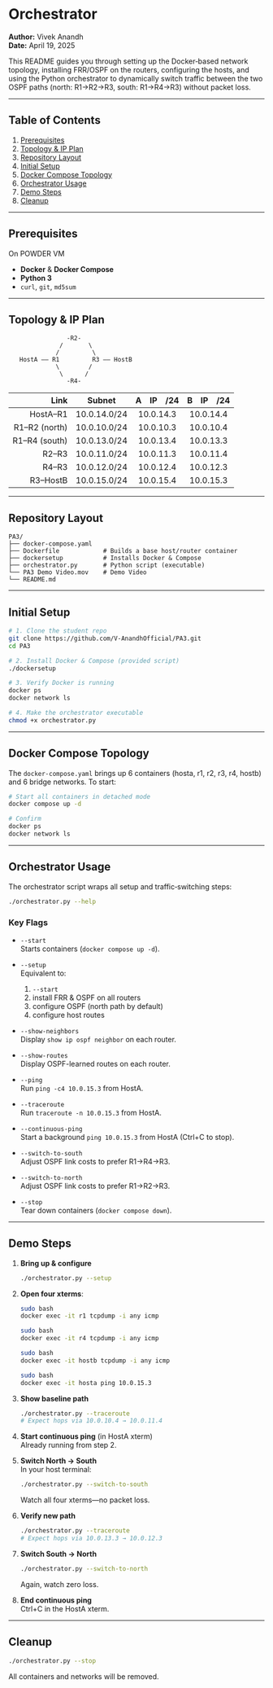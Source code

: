 # Orchestrator 
**Author:** Vivek Anandh  
**Date:** April 19, 2025

This README guides you through setting up the Docker‑based network topology, installing FRR/OSPF on the routers, configuring the hosts, and using the Python orchestrator to dynamically switch traffic between the two OSPF paths (north: R1→R2→R3, south: R1→R4→R3) without packet loss.

---
## Table of Contents

1. [Prerequisites](#prerequisites)  
2. [Topology & IP Plan](#topology--ip-plan)  
3. [Repository Layout](#repository-layout)  
4. [Initial Setup](#initial-setup)  
5. [Docker Compose Topology](#docker-compose-topology)  
6. [Orchestrator Usage](#orchestrator-usage)  
7. [Demo Steps](#demo-steps)  
8. [Cleanup](#cleanup)  

---

## Prerequisites

On POWDER VM 

- **Docker** & **Docker Compose** 
- **Python 3** 
- `curl`, `git`, `md5sum`  

---

## Topology & IP Plan
```
                -R2-
              /       \
             /         \
   HostA —— R1         R3 —— HostB
             \        /
              \      /
                -R4-
```

| Link          | Subnet          | A IP /24   | B IP /24   |
|--------------:|:---------------:|:----------:|:----------:|
| HostA–R1      | 10.0.14.0/24    | 10.0.14.3  | 10.0.14.4  |
| R1–R2 (north) | 10.0.10.0/24    | 10.0.10.3  | 10.0.10.4  |
| R1–R4 (south) | 10.0.13.0/24    | 10.0.13.4  | 10.0.13.3  |
| R2–R3         | 10.0.11.0/24    | 10.0.11.3  | 10.0.11.4  |
| R4–R3         | 10.0.12.0/24    | 10.0.12.4  | 10.0.12.3  |
| R3–HostB      | 10.0.15.0/24    | 10.0.15.4  | 10.0.15.3  |

---

## Repository Layout

```
PA3/
├── docker-compose.yaml
├── Dockerfile            # Builds a base host/router container
├── dockersetup           # Installs Docker & Compose
├── orchestrator.py       # Python script (executable)
└── PA3 Demo Video.mov    # Demo Video
└── README.md             
```

---

## Initial Setup

```bash
# 1. Clone the student repo
git clone https://github.com/V-AnandhOfficial/PA3.git
cd PA3

# 2. Install Docker & Compose (provided script)
./dockersetup

# 3. Verify Docker is running
docker ps
docker network ls

# 4. Make the orchestrator executable
chmod +x orchestrator.py
```

---

## Docker Compose Topology

The `docker-compose.yaml` brings up 6 containers (hosta, r1, r2, r3, r4, hostb) and 6 bridge networks. To start:

```bash
# Start all containers in detached mode
docker compose up -d

# Confirm
docker ps
docker network ls
```

---

## Orchestrator Usage

The orchestrator script wraps all setup and traffic‑switching steps:

```bash
./orchestrator.py --help
```

### Key Flags

- `--start`  
  Starts containers (`docker compose up -d`).

- `--setup`  
  Equivalent to:  
  1. `--start`  
  2. install FRR & OSPF on all routers  
  3. configure OSPF (north path by default)  
  4. configure host routes

- `--show-neighbors`  
  Display `show ip ospf neighbor` on each router.

- `--show-routes`  
  Display OSPF-learned routes on each router.

- `--ping`  
  Run `ping -c4 10.0.15.3` from HostA.

- `--traceroute`  
  Run `traceroute -n 10.0.15.3` from HostA.

- `--continuous-ping`  
  Start a background `ping 10.0.15.3` from HostA (Ctrl+C to stop).

- `--switch-to-south`  
  Adjust OSPF link costs to prefer R1→R4→R3.

- `--switch-to-north`  
  Adjust OSPF link costs to prefer R1→R2→R3.

- `--stop`  
  Tear down containers (`docker compose down`).

---

## Demo Steps

1. **Bring up & configure**  
   ```bash
   ./orchestrator.py --setup
   ```

2. **Open four xterms**:
   ```bash
   sudo bash
   docker exec -it r1 tcpdump -i any icmp
   ```
   ```bash
   sudo bash
   docker exec -it r4 tcpdump -i any icmp
   ```
   ```bash
   sudo bash
   docker exec -it hostb tcpdump -i any icmp
   ```
   ```bash
   sudo bash
   docker exec -it hosta ping 10.0.15.3
   ```

3. **Show baseline path**  
   ```bash
   ./orchestrator.py --traceroute
   # Expect hops via 10.0.10.4 → 10.0.11.4
   ```

4. **Start continuous ping** (in HostA xterm)  
   Already running from step 2.

5. **Switch North → South**  
   In your host terminal:
   ```bash
   ./orchestrator.py --switch-to-south
   ```
   Watch all four xterms—no packet loss.

6. **Verify new path**  
   ```bash
   ./orchestrator.py --traceroute
   # Expect hops via 10.0.13.3 → 10.0.12.3
   ```

7. **Switch South → North**  
   ```bash
   ./orchestrator.py --switch-to-north
   ```
   Again, watch zero loss.

8. **End continuous ping**  
   Ctrl+C in the HostA xterm.

---

## Cleanup

```bash
./orchestrator.py --stop
```

All containers and networks will be removed.
